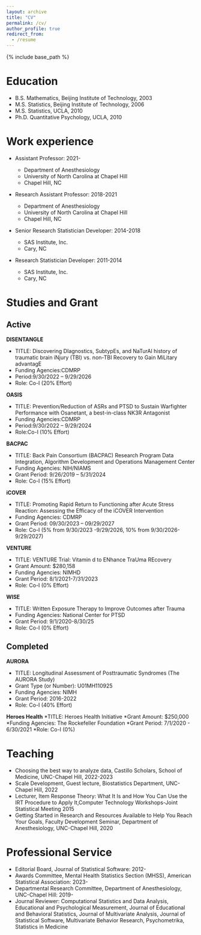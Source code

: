```yaml
---
layout: archive
title: "CV"
permalink: /cv/
author_profile: true
redirect_from:
  - /resume
---
```


{% include base_path %}

Education
======
* B.S. Mathematics, Beijing Institute of Technology, 2003
* M.S. Statistics, Beijing Institute of Technology, 2006
* M.S. Statistics, UCLA, 2010 
* Ph.D. Quantitative Psychology, UCLA, 2010 

Work experience
======
* Assistant Professor: 2021-
  * Department of Anesthesiology
  * University of North Carolina at Chapel Hill
  * Chapel Hill, NC
  
* Research Assistant Professor: 2018-2021
  * Department of Anesthesiology
  * University of North Carolina at Chapel Hill
  * Chapel Hill, NC

* Senior Research Statistician Developer: 2014-2018
  * SAS Institute, Inc.
  * Cary, NC

* Research Statistician Developer: 2011-2014
  * SAS Institute, Inc.
  * Cary, NC 
  
Studies and Grant
======

Active
------

**DISENTANGLE**
* TITLE: Discovering DIagnostics, SubtypEs, and NaTurAl history of traumatic brain iNjury (TBI) vs. non-TBI Recovery to Gain MiLitary advantagE
* Funding Agencies:CDMRP
* Period:9/30/2022 – 9/29/2026
* Role: Co-I (20% Effort)

**OASIS**
* TITLE: Prevention/Reduction of ASRs and PTSD to Sustain Warfighter Performance with Osanetant, a best-in-class NK3R Antagonist
* Funding Agencies:CDMRP
* Period:9/30/2022 – 9/29/2024
* Role:Co-I (10% Effort)

**BACPAC**
* TITLE:  Back Pain Consortium (BACPAC) Research Program Data Integration, Algorithm Development and Operations Management Center 
* Funding Agencies: NIH/NIAMS
* Grant Period: 9/26/2019 – 5/31/2024
* Role: Co-I (15% Effort)

**iCOVER**
* TITLE:  Promoting Rapid Return to Functioning after Acute Stress Reaction: Assessing the Efficacy of the iCOVER Intervention
* Funding Agencies: CDMRP
* Grant Period: 09/30/2023 – 09/29/2027
* Role: Co-I (5% from 9/30/2023 -9/29/2026, 10% from 9/30/2026-9/29/2027)


**VENTURE**
* TITLE: VENTURE Trial: Vitamin d to ENhance TraUma REcovery
* Grant Amount: $280,158
* Funding Agencies: NIMHD
* Grant Period: 8/1/2021-7/31/2023
* Role: Co-I (0% Effort)

**WISE**
* TITLE: Written Exposure Therapy to Improve Outcomes after Trauma
* Funding Agencies: National Center for PTSD
* Grant Period: 9/1/2020-8/30/25
* Role: Co-I (0% Effort)

Completed
------
**AURORA**
* TITLE: Longitudinal Assessment of Posttraumatic Syndromes (The AURORA Study)
* Grant Type (or Number): 	U01MH110925
* Funding Agencies:	NIMH
* Grant Period:	2016-2022 
* Role: Co-I (40% Effort)

**Heroes Health**
*TITLE: 		Heroes Health Initiative
*Grant Amount: 	$250,000
*Funding Agencies: 	The Rockefeller Foundation
*Grant Period:	7/1/2020 - 6/30/2021
*Role:		Co-I (0%)

Teaching
======
* Choosing the best way to analyze data, Castillo Scholars, School of Medicine, UNC-Chapel Hill, 2022-2023
* Scale Development, Guest lecture, Biostatistics Department, UNC-Chapel Hill, 2022
* Lecturer, Item Response Theory: What It Is and How You Can Use the IRT Procedure to Apply It,Computer Technology Workshops-Joint Statistical Meeting 2015
* Getting Started in Research and Resources Available to Help You Reach Your Goals, Faculty   Development Seminar, Department of Anesthesiology, UNC-Chapel Hill, 2020

Professional Service
======
* Editorial Board, Journal of Statistical Software: 2012-
* Awards Committee, Mental Health Statistics Section (MHSS), American Statistical Association: 2023-
* Departmental Research Committee, Department of Anesthesiology, UNC-Chapel Hill: 2019-
* Journal Reviewer: Computational Statistics and Data Analysis, Educational and Psychological Measurement, Journal of Educational and Behavioral Statistics, Journal of Multivariate Analysis, Journal of Statistical Software, Multivariate Behavior Research, Psychometrika, Statistics in Medicine